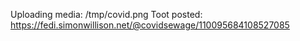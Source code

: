 Uploading media: /tmp/covid.png
Toot posted: https://fedi.simonwillison.net/@covidsewage/110095684108527085
